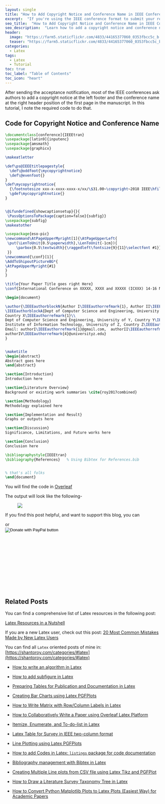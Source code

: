 ```yaml
---
layout: single
title: "How to Add Copyright Notice and Conference Name in IEEE Conference Latex Template"
excerpt:  "If you're using the IEEE conference format to submit your research paper, you may want to add a copyright notice and conference name to your document. In this tutorial, we'll show you how to add these elements to your IEEE conference paper using LaTeX. We'll walk you through the process step by step and provide code examples to help you get started."
seo_title:  "How to Add Copyright Notice and Conference Name in IEEE Conference LaTeX Template"
seo_description:  "Learn how to add a copyright notice and conference name to your IEEE conference paper using LaTeX. Follow this step-by-step guide with code examples to customize your paper and meet the formatting requirements."
header: 
  image: "https://farm5.staticflickr.com/4833/44165377060_0353fbcc5c_b.jpg"
  teaser: "https://farm5.staticflickr.com/4833/44165377060_0353fbcc5c_b.jpg"
categories: 
  - Latex
tags:
  - Latex
  - Tutorial
toc: true
toc_label: "Table of Contents"
toc_icon: "heart" 
---
```


After sending the acceptance notification, most of the IEEE conferences ask authors to add a copyright notice at the left footer and the conference name at the right header position of the first page in the manuscript. In this tutorial, I note the required code to do that.

## Code for Copyright Notice and Conference Name

```latex
\documentclass[conference]{IEEEtran}
\usepackage[latin9]{inputenc}
\usepackage{amsmath}
\usepackage{graphicx}

\makeatletter

\def\ps@IEEEtitlepagestyle{
  \def\@oddfoot{\mycopyrightnotice}
  \def\@evenfoot{}
}
\def\mycopyrightnotice{
  {\footnotesize xxx-x-xxxx-xxxx-x/xx/\$31.00~\copyright~2018 IEEE\hfill} % <--- Change here
  \gdef\mycopyrightnotice{}
}


\@ifundefined{showcaptionsetup}{}{
 \PassOptionsToPackage{caption=false}{subfig}}
\usepackage{subfig}
\makeatother

\usepackage{eso-pic}
\newcommand\AtPageUpperMyright[1]{\AtPageUpperLeft{
 \put(\LenToUnit{0.5\paperwidth},\LenToUnit{-1cm}){
     \parbox{0.5\textwidth}{\raggedleft\fontsize{9}{11}\selectfont #1}}
 }}
\newcommand{\conf}[1]{
\AddToShipoutPictureBG*{
\AtPageUpperMyright{#1}
}
}

\title{Your Paper Title goes right Here}
\conf{International Conference on XXXXX, XXXX and XXXXX (ICXXX) 14-16 November, 2018} % Change according to their suggestion

\begin{document}

\author{\IEEEauthorblockN{Author I\IEEEauthorrefmark{1}, Author II\IEEEauthorrefmark{2}, Author III\IEEEauthorrefmark{3}, and Author IV\IEEEauthorrefmark{4}}
\IEEEauthorblockA{Dept of Computer Science and Engineering, University of X,
Country X\IEEEauthorrefmark{1}\\
Dept of Computer Science and Engineering, University of Y, Country Y\IEEEauthorrefmark{2}\IEEEauthorrefmark{3}\\
Institute of Information Technology, University of Z, Country Z\IEEEauthorrefmark{4}\\
Email: authorI\IEEEauthorrefmark{1}@gmail.com,  authorII\IEEEauthorrefmark{2}@ieee.org,  authorIII\IEEEauthorrefmark{3}@gmail.com,
authorIV\IEEEauthorrefmark{4}@universityz.edu}
}


\maketitle
\begin{abstract}
Abstract goes here
\end{abstract}

\section{Introduction}
Introduction here

\section{Literature Overview}
Background or existing work summaries \cite{roy2017combined}

\section{Methodology}
Methodology explained here

\section{Implementation and Result}
Graphs or outputs here

\section{Discussion}
Significance, Limitations, and Future works here

\section{Conclusion}
Conclusion here

\bibliographystyle{IEEEtran}
\bibliography{References}   % Using Bibtex for References.bib


% that's all folks
\end{document}
```

You will find the code in [Overleaf](https://www.overleaf.com/read/rvcwtfkzsxgn)

The output will look like the following-
<figure>
  <a href="https://farm5.staticflickr.com/4910/44165382050_376fa6e935_b.jpg"><img src="https://farm5.staticflickr.com/4910/44165382050_376fa6e935_b.jpg"></a>
</figure>


If you find this post helpful, and want to support this blog, you can
<script type="text/javascript" src="https://cdnjs.buymeacoffee.com/1.0.0/button.prod.min.js" data-name="bmc-button" data-slug="shantoroy" data-color="#FFDD00" data-emoji=""  data-font="Cookie" data-text="Buy me a coffee" data-outline-color="#000000" data-font-color="#000000" data-coffee-color="#ffffff" ></script> or

<div style="width: 300px; height: 200px;">
<form action="https://www.paypal.com/donate" method="post" target="_top">
<input type="hidden" name="business" value="Q9F45GULUSYMY" />
<input type="hidden" name="no_recurring" value="0" />
<input type="hidden" name="item_name" value="I appreciate your support! 😊" />
<input type="hidden" name="currency_code" value="USD" />
<input type="image" src="https://www.paypalobjects.com/en_US/i/btn/btn_donateCC_LG.gif" border="0" name="submit" title="PayPal - The safer, easier way to pay online!" alt="Donate with PayPal button" />
<img alt="" border="0" src="https://www.paypal.com/en_US/i/scr/pixel.gif" width="1" height="1" />
</form></div>


## Related Posts
You can find a comprehensive list of Latex resources in the following post:

[Latex Resources in a Nutshell](https://shantoroy.com/latex/latex-resources-in-a-nutshell/)

If you are a new Latex user, check out this post:
[20 Most Common Mistakes Made by New Latex Users](https://shantoroy.com/latex/common-mistakes-made-by-new-latex-typesetting-users/)

You can find all `Latex` oriented posts of mine in: [https://shantoroy.com/categories/#latex](https://shantoroy.com/categories/#latex)


* [How to write an algorithm in Latex](https://shantoroy.com/latex/how-to-write-algorithm-in-latex/)
* [How to add subfigure in Latex](https://shantoroy.com/latex/how-to-add-subfig-in-latex/)
* [Preparing Tables for Publication and Documentation in Latex](https://shantoroy.com/latex/how-to-create-tables-in-latex/)
* [Creating Bar Charts using Latex PGFPlots](https://shantoroy.com/latex/bar-plots-in-latex-pgfplot/)

* [How to Write Matrix with Row/Column Labels in Latex](https://shantoroy.com/latex/matrix-labeling-in-latex/)
* [How to Collaboratively Write a Paper using Overleaf Latex Platform](https://shantoroy.com/latex/how-to-collaborately-write-a-paper-using-latex-overleaf/)
* [Itemize, Enumerate, and To-do-list in Latex](https://shantoroy.com/latex/playing-with-latex-itemize-enumerate-fontawesome/)
* [Latex Table for Survey in IEEE two-column format](https://shantoroy.com/latex/latex-table-for-survey-ieee-template/)
* [Line Plotting using Latex PGFPlots](https://shantoroy.com/latex/how-to-draw-line-graph-using-pgfplots-latex/)
* [How to add Codes in Latex:  `listings`  package for code documentation](https://shantoroy.com/latex/how-to-add-codes-in-latex-listing-package/)
* [Bibliography management with Bibtex in Latex](https://shantoroy.com/latex/bibliography-management-with-bibtex/)
* [Creating Multiple Line plots from CSV file using Latex Tikz and PGFPlot](https://shantoroy.com/latex/multiple-line-plots-using-tikz-pgfplot/)
* [How to Draw a Literature Survey Taxonomy Tree in Latex](https://shantoroy.com/latex/Draw-literature-survey-tree-in-latex/)
* [How to Convert Python Matplotlib Plots to Latex Plots (Easiest Way) for Academic Papers](https://shantoroy.com/latex/convert-matplotlib-plot-to-latex-plot/)

<!--stackedit_data:
eyJoaXN0b3J5IjpbNTM4NDA5OTk4LDg2ODg5MjcyOCwtMTMwMz
E5OTEzNCwtMTYwMjYzMzY4Nl19
-->